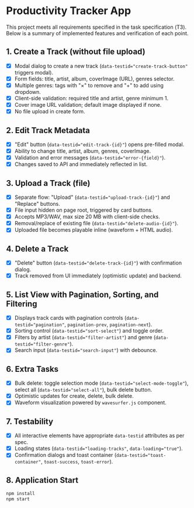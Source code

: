 # Productivity Tracker App

This project meets all requirements specified in the task specification (ТЗ). Below is a summary of implemented features and verification of each point.

## 1. Create a Track (without file upload)
- [x] Modal dialog to create a new track (`data-testid="create-track-button"` triggers modal).
- [x] Form fields: title, artist, album, coverImage (URL), genres selector.
- [x] Multiple genres: tags with "×" to remove and "+" to add using dropdown.
- [x] Client-side validation: required title and artist, genre minimum 1.
- [x] Cover image URL validation; default image displayed if none.
- [x] No file upload in create form.

## 2. Edit Track Metadata
- [x] "Edit" button (`data-testid="edit-track-{id}"`) opens pre-filled modal.
- [x] Ability to change title, artist, album, genres, coverImage.
- [x] Validation and error messages (`data-testid="error-{field}"`).
- [x] Changes saved to API and immediately reflected in list.

## 3. Upload a Track (file)
- [x] Separate flow: "Upload" (`data-testid="upload-track-{id}"`) and "Replace" buttons.
- [x] File input hidden on page root, triggered by card buttons.
- [x] Accepts MP3/WAV, max size 20 MB with client-side checks.
- [x] Removal/replace of existing file (`data-testid="delete-audio-{id}"`).
- [x] Uploaded file becomes playable inline (waveform + HTML audio).

## 4. Delete a Track
- [x] "Delete" button (`data-testid="delete-track-{id}"`) with confirmation dialog.
- [x] Track removed from UI immediately (optimistic update) and backend.

## 5. List View with Pagination, Sorting, and Filtering
- [x] Displays track cards with pagination controls (`data-testid="pagination"`, `pagination-prev`, `pagination-next`).
- [x] Sorting control (`data-testid="sort-select"`) and toggle order.
- [x] Filters by artist (`data-testid="filter-artist"`) and genre (`data-testid="filter-genre"`).
- [x] Search input (`data-testid="search-input"`) with debounce.

## 6. Extra Tasks
- [x] Bulk delete: toggle selection mode (`data-testid="select-mode-toggle"`), select all (`data-testid="select-all"`), bulk delete button.
- [x] Optimistic updates for create, delete, bulk delete.
- [x] Waveform visualization powered by `wavesurfer.js` component.

## 7. Testability
- [x] All interactive elements have appropriate `data-testid` attributes as per spec.
- [x] Loading states (`data-testid="loading-tracks"`, `data-loading="true"`).
- [x] Confirmation dialogs and toast container (`data-testid="toast-container"`, `toast-success`, `toast-error`).

## 8. Application Start
```bash
npm install
npm start
